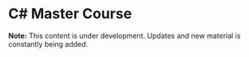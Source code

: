 # C# Master Course
<b>Note:</b> This content is under development. Updates and new material is constantly being added.
